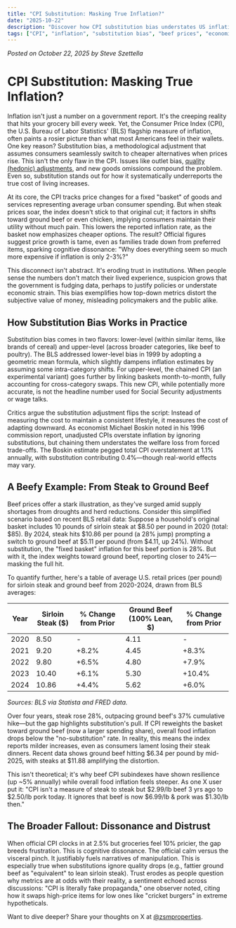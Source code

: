 ```yaml
---
title: "CPI Substitution: Masking True Inflation?"
date: "2025-10-22"
description: "Discover how CPI substitution bias understates US inflation rates using beef price data, revealing why official reports clash with everyday price hikes and erode public trust."
tags: ["CPI", "inflation", "substitution bias", "beef prices", "economics"]
---
```

*Posted on October 22, 2025 by Steve Szettella*

# CPI Substitution: Masking True Inflation?

Inflation isn't just a number on a government report. It's the creeping reality that hits your grocery bill every week. Yet, the Consumer Price Index (CPI), the U.S. Bureau of Labor Statistics' (BLS) flagship measure of inflation, often paints a rosier picture than what most Americans feel in their wallets. One key reason? Substitution bias, a methodological adjustment that assumes consumers seamlessly switch to cheaper alternatives when prices rise. This isn't the only flaw in the CPI.  Issues like outlet bias, [quality (hedonic) adjustments](v_hedonic_adjustments_distort_cp_20251012), and new goods omissions compound the problem.  Even so, substitution stands out for how it systematically underreports the true cost of living increases.

At its core, the CPI tracks price changes for a fixed "basket" of goods and services representing average urban consumer spending. But when steak prices soar, the index doesn't stick to that original cut; it factors in shifts toward ground beef or even chicken, implying consumers maintain their utility without much pain. This lowers the reported inflation rate, as the basket now emphasizes cheaper options. The result? Official figures suggest price growth is tame, even as families trade down from preferred items, sparking cognitive dissonance: "Why does everything seem so much more expensive if inflation is only 2-3%?"

This disconnect isn't abstract. It's eroding trust in institutions. When people sense the numbers don't match their lived experience, suspicion grows that the government is fudging data, perhaps to justify policies or understate economic strain. This bias exemplifies how top-down metrics distort the subjective value of money, misleading policymakers and the public alike.

## How Substitution Bias Works in Practice

Substitution bias comes in two flavors: lower-level (within similar items, like brands of cereal) and upper-level (across broader categories, like beef to poultry). The BLS addressed lower-level bias in 1999 by adopting a geometric mean formula, which slightly dampens inflation estimates by assuming some intra-category shifts. For upper-level, the chained CPI (an experimental variant) goes further by linking baskets month-to-month, fully accounting for cross-category swaps.  This new CPI, while potentially more accurate, is not the headline number used for Social Security adjustments or wage talks.

Critics argue the substitution adjustment flips the script: Instead of measuring the cost to maintain a consistent lifestyle, it measures the cost of adapting downward. As economist Michael Boskin noted in his 1996 commission report, unadjusted CPIs overstate inflation by ignoring substitutions, but chaining them understates the welfare loss from forced trade-offs. The Boskin estimate pegged total CPI overstatement at 1.1% annually, with substitution contributing 0.4%—though real-world effects may vary.

## A Beefy Example: From Steak to Ground Beef

Beef prices offer a stark illustration, as they've surged amid supply shortages from droughts and herd reductions. Consider this simplified scenario based on recent BLS retail data: Suppose a household's original basket includes 10 pounds of sirloin steak at $8.50 per pound in 2020 (total: $85). By 2024, steak hits $10.86 per pound (a 28% jump) prompting a switch to ground beef at $5.11 per pound (from $4.11, up 24%). Without substitution, the "fixed basket" inflation for this beef portion is 28%. But with it, the index weights toward ground beef, reporting closer to 24%—masking the full hit.

To quantify further, here's a table of average U.S. retail prices (per pound) for sirloin steak and ground beef from 2020-2024, drawn from BLS averages:

| Year | Sirloin Steak ($) | % Change from Prior | Ground Beef (100% Lean, $) | % Change from Prior |
|------|-------------------|---------------------|----------------------------|---------------------|
| 2020 | 8.50             | -                   | 4.11                       | -                   |
| 2021 | 9.20             | +8.2%               | 4.45                       | +8.3%               |
| 2022 | 9.80             | +6.5%               | 4.80                       | +7.9%               |
| 2023 | 10.40            | +6.1%               | 5.30                       | +10.4%              |
| 2024 | 10.86            | +4.4%               | 5.62                       | +6.0%               |

*Sources: BLS via Statista and FRED data.*

Over four years, steak rose 28%, outpacing ground beef's 37% cumulative hike—but the gap highlights substitution's pull. If CPI reweights the basket toward ground beef (now a larger spending share), overall food inflation drops below the "no-substitution" rate. In reality, this means the index reports milder increases, even as consumers lament losing their steak dinners. Recent data shows ground beef hitting $6.34 per pound by mid-2025, with steaks at $11.88 amplifying the distortion.

This isn't theoretical; it's why beef CPI subindexes have shown resilience (up ~5% annually) while overall food inflation feels steeper. As one X user put it: "CPI isn't a measure of steak to steak but $2.99/lb beef 3 yrs ago to $2.50/lb pork today. It ignores that beef is now $6.99/lb & pork was $1.30/lb then."

## The Broader Fallout: Dissonance and Distrust

When official CPI clocks in at 2.5% but groceries feel 10% pricier, the gap breeds frustration. This is cognitive dissonance.  The official calm versus the visceral pinch.  It justifiably fuels narratives of manipulation.  This is especially true when substitutions ignore quality drops (e.g., fattier ground beef as "equivalent" to lean sirloin steak). Trust erodes as people question why metrics are at odds with their reality, a sentiment echoed across discussions: "CPI is literally fake propaganda," one observer noted, citing how it swaps high-price items for low ones like "cricket burgers" in extreme hypotheticals.

Want to dive deeper? Share your thoughts on X at [@zsmproperties](https://x.com/zsmproperties).